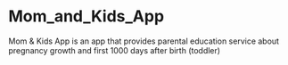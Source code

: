 # Mom_and_Kids_App
Mom &amp; Kids App is an app that provides parental education service about pregnancy growth and first 1000 days after birth (toddler)
